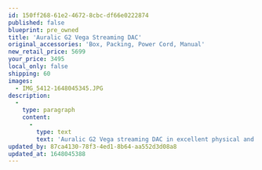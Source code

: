 ```yaml
---
id: 150ff268-61e2-4672-8cbc-df66e0222874
published: false
blueprint: pre_owned
title: 'Auralic G2 Vega Streaming DAC'
original_accessories: 'Box, Packing, Power Cord, Manual'
new_retail_price: 5699
your_price: 3495
local_only: false
shipping: 60
images:
  - IMG_5412-1648045345.JPG
description:
  -
    type: paragraph
    content:
      -
        type: text
        text: 'Auralic G2 Vega streaming DAC in excellent physical and functional condition with original box, packing and accessories. Unit sold new for $5,699.00'
updated_by: 87ca4130-78f3-4ed1-8b64-aa552d3d08a8
updated_at: 1648045388
---
```

